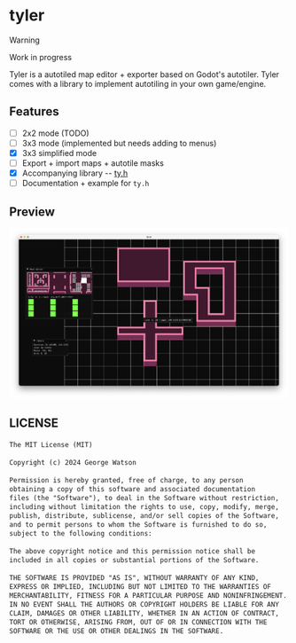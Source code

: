 # tyler

> [!WARNING]
> Work in progress

Tyler is a autotiled map editor + exporter based on Godot's autotiler. Tyler comes with a library to implement autotiling in your own game/engine.

## Features

- [ ] 2x2 mode (TODO)
- [ ] 3x3 mode (implemented but needs adding to menus)
- [X] 3x3 simplified mode
- [ ] Export + import maps + autotile masks
- [X] Accompanying library -- [ty.h](/src/ty.h)
- [ ] Documentation + example for ```ty.h```

## Preview

![Screenshot](/assets/screenshot.png)

## LICENSE
```
The MIT License (MIT)

Copyright (c) 2024 George Watson

Permission is hereby granted, free of charge, to any person
obtaining a copy of this software and associated documentation
files (the "Software"), to deal in the Software without restriction,
including without limitation the rights to use, copy, modify, merge,
publish, distribute, sublicense, and/or sell copies of the Software,
and to permit persons to whom the Software is furnished to do so,
subject to the following conditions:

The above copyright notice and this permission notice shall be
included in all copies or substantial portions of the Software.

THE SOFTWARE IS PROVIDED "AS IS", WITHOUT WARRANTY OF ANY KIND,
EXPRESS OR IMPLIED, INCLUDING BUT NOT LIMITED TO THE WARRANTIES OF
MERCHANTABILITY, FITNESS FOR A PARTICULAR PURPOSE AND NONINFRINGEMENT.
IN NO EVENT SHALL THE AUTHORS OR COPYRIGHT HOLDERS BE LIABLE FOR ANY
CLAIM, DAMAGES OR OTHER LIABILITY, WHETHER IN AN ACTION OF CONTRACT,
TORT OR OTHERWISE, ARISING FROM, OUT OF OR IN CONNECTION WITH THE
SOFTWARE OR THE USE OR OTHER DEALINGS IN THE SOFTWARE.
```
